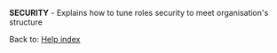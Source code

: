**SECURITY** - Explains how to tune roles security to meet organisation's structure



Back to: [Help index](help-index.md)